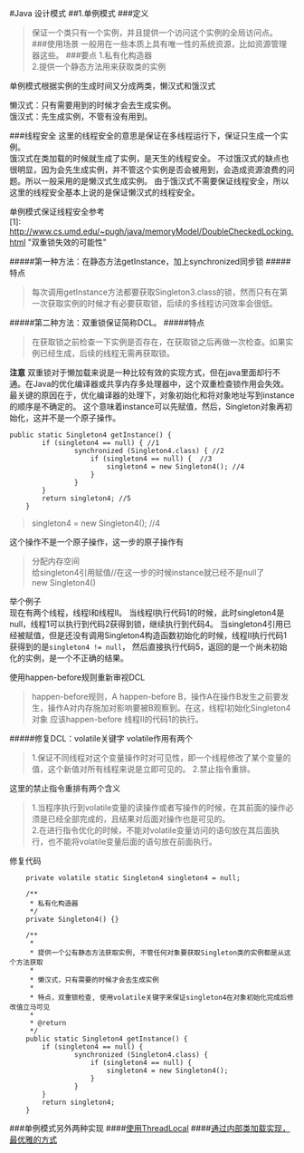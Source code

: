 #Java 设计模式
##1.单例模式
###定义
>保证一个类只有一个实例，并且提供一个访问这个实例的全局访问点。
###使用场景
>一般用在一些本质上具有唯一性的系统资源，比如资源管理器这些。
###要点
>1.私有化构造器  
>2.提供一个静态方法用来获取类的实例

单例模式根据实例的生成时间又分成两类，懒汉式和饿汉式  

懒汉式：只有需要用到的时候才会去生成实例。  
饿汉式：先生成实例，不管有没有用到。

###线程安全
这里的线程安全的意思是保证在多线程运行下，保证只生成一个实例。  
饿汉式在类加载的时候就生成了实例，是天生的线程安全。
不过饿汉式的缺点也很明显，因为会先生成实例，并不管这个实例是否会被用到，会造成资源浪费的问题。所以一般采用的是懒汉式生成实例。
由于饿汉式不需要保证线程安全，所以这里的线程安全基本上说的是保证懒汉式的线程安全。

单例模式保证线程安全参考  
[1]: <http://www.cs.umd.edu/~pugh/java/memoryModel/DoubleCheckedLocking.html> "双重锁失效的可能性"

#####第一种方法：在静态方法getInstance，加上synchronized同步锁
#####特点 
>每次调用getInstance方法都要获取Singleton3.class的锁，然而只有在第一次获取实例的时候才有必要获取锁，后续的多线程访问效率会很低。

#####第二种方法：双重锁保证简称DCL。
#####特点
>在获取锁之前检查一下实例是否存在，在获取锁之后再做一次检查。如果实例已经生成，后续的线程无需再获取锁。

**注意** 双重锁对于懒加载来说是一种比较有效的实现方式，但在java里面却行不通。在Java的优化编译器或共享内存多处理器中，这个双重检查锁作用会失效。最关键的原因在于，优化编译器的处理下，对象初始化和将对象地址写到instance的顺序是不确定的。
这个意味着instance可以先赋值，然后，Singleton对象再初始化，这并不是一个原子操作。
```
public static Singleton4 getInstance() {
        if (singleton4 == null) { //1
                synchronized (Singleton4.class) { //2
                    if (singleton4 == null) {  //3
                        singleton4 = new Singleton4(); //4
                    }
                }
        }
        return singleton4; //5
    }
```
> singleton4 = new Singleton4(); //4

这个操作不是一个原子操作，这一步的原子操作有  
>分配内存空间  
 给singleton4引用赋值//在这一步的时候instance就已经不是null了  
 new Singleton4()

举个例子  
现在有两个线程，线程I和线程II。
当线程I执行代码1的时候，此时singleton4是null，线程1可以执行到代码2获得到锁，继续执行到代码4。
当singleton4引用已经被赋值，但是还没有调用Singleton4构造函数初始化的时候，线程II执行代码1获得到的是`singleton4 != null`，
然后直接执行代码5，返回的是一个尚未初始化的实例，是一个不正确的结果。

使用happen-before规则重新审视DCL  
>happen-before规则，A happen-before B，操作A在操作B发生之前要发生，操作A对内存施加对影响要被B观察到。在这，线程I初始化Singleton4对象 应该happen-before 线程II的代码1的执行。  

#####修复DCL：volatile关键字
volatile作用有两个
>1.保证不同线程对这个变量操作时对可见性，即一个线程修改了某个变量的值，这个新值对所有线程来说是立即可见的。
2.禁止指令重排。  
>
这里的禁止指令重排有两个含义  
>1.当程序执行到volatile变量的读操作或者写操作的时候，在其前面的操作必须是已经全部完成的，且结果对后面对操作也是可见的。  
2.在进行指令优化的时候，不能对volatile变量访问的语句放在其后面执行，也不能将volatile变量后面的语句放在前面执行。
>
修复代码
```
    private volatile static Singleton4 singleton4 = null;

    /**
     * 私有化构造器
     */
    private Singleton4() {}

    /**
     *
     * 提供一个公有静态方法获取实例, 不管任何对象要获取Singleton类的实例都是从这个方法获取
     *
     * 懒汉式，只有需要的时候才会去生成实例
     *
     * 特点，双重锁检查, 使用volatile关键字来保证singleton4在对象初始化完成后修改值立马可见
     *
     * @return
     */
    public static Singleton4 getInstance() {
        if (singleton4 == null) {
                synchronized (Singleton4.class) {
                    if (singleton4 == null) {
                        singleton4 = new Singleton4();
                    }
                }
        }
        return singleton4;
    }
```

###单例模式另外两种实现
####[使用ThreadLocal](src/main/java/com/liusxg/patterns/singleton/Singleton5.java)
####[通过内部类加载实现，最优雅的方式](src/main/java/com/liusxg/patterns/singleton/Singleton6.java) 







